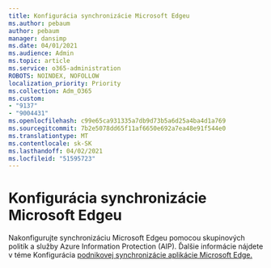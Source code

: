 ```yaml
---
title: Konfigurácia synchronizácie Microsoft Edgeu
ms.author: pebaum
author: pebaum
manager: dansimp
ms.date: 04/01/2021
ms.audience: Admin
ms.topic: article
ms.service: o365-administration
ROBOTS: NOINDEX, NOFOLLOW
localization_priority: Priority
ms.collection: Adm_O365
ms.custom:
- "9137"
- "9004431"
ms.openlocfilehash: c99e65ca931335a7db9d73b5a6d25a4ba4d1a769
ms.sourcegitcommit: 7b2e5078dd65f11af6650e692a7ea48e91f544e0
ms.translationtype: MT
ms.contentlocale: sk-SK
ms.lasthandoff: 04/02/2021
ms.locfileid: "51595723"
---
```

# <a name="configure-microsoft-edge-sync"></a>Konfigurácia synchronizácie Microsoft Edgeu

Nakonfigurujte synchronizáciu Microsoft Edgeu pomocou skupinových politík a služby Azure Information Protection (AIP). Ďalšie informácie nájdete v téme Konfigurácia [podnikovej synchronizácie aplikácie Microsoft Edge.](https://docs.microsoft.com/deployedge/microsoft-edge-enterprise-sync)